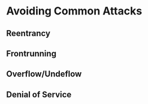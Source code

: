 # Avoiding Common Attacks

## Reentrancy



## Frontrunning



## Overflow/Undeflow



## Denial of Service




